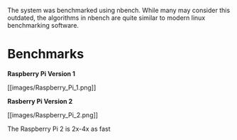 The system was benchmarked using nbench. While many may consider this outdated, the algorithms in nbench are quite similar to modern linux benchmarking software.

# Benchmarks

**Raspberry Pi Version 1**

[[images/Raspberry_Pi_1.png]]

**Rasberry Pi Version 2**

[[images/Raspberry_Pi_2.png]]

The Raspberry Pi 2 is 2x-4x as fast